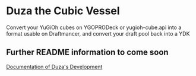 # Duza the Cubic Vessel
Convert your YuGiOh cubes on YGOPRODeck or yugioh-cube.api into a format usable on Draftmancer, and convert your draft pool back into a YDK
## Further README information to come soon

[Documentation of Duza's Development](https://docs.google.com/spreadsheets/d/1te0DBEgWNEuUR3ICaJeC4Dz-2RAo28iY0bhJe4yqtwI/edit?usp=sharing)
